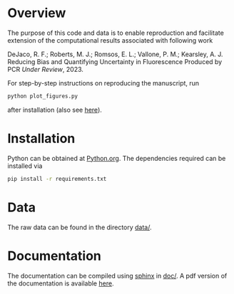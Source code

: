 # Overview

The purpose of this code and data is to enable reproduction
and facilitate extension of the computational
results associated with following work

DeJaco, R. F.; Roberts, M. J.; Romsos, E. L.; Vallone, P. M.; Kearsley, A. J. 
Reducing Bias and Quantifying Uncertainty in Fluorescence Produced by PCR
*Under Review*, 2023.

For step-by-step instructions on reproducing the manuscript, run

```bash
python plot_figures.py
```
after installation
(also see [here](plot_figures.py)).

# Installation

Python can be obtained at [Python.org](https://python.org).
The dependencies required can be installed via

```bash
pip install -r requirements.txt
```

# Data

The raw data can be found in the directory [data/](data/).

# Documentation

The documentation can be compiled using [sphinx](https://www.sphinx-doc.org) in [doc/](doc/).
A pdf version of the documentation is available [here](doc/manual.pdf).